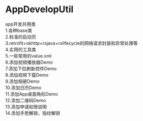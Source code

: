 # AppDevelopUtil
app开发共用类</br>
1.各种base类</br>
2.标准的启动页</br>
3.retrofit+okhttp+rxjava+rxlifecycle的网络请求封装和异常处理等</br>
4.实用的工具类</br>
5.一些常用的value.xml</br>
6.添加视频播放器Demo</br>
7.添加下拉刷新控件Demo</br>
8.添加视频下载Demo</br>
9.添加相册Demo</br>
10.添加日历Demo</br>
11.添加App桌面角标Demo</br>
12.添加二维码Demo</br>
13.添加申请权限说明</br>
14.添加手势解锁，指纹解锁</br>

